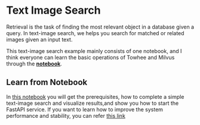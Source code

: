 # Text Image Search

Retrieval is the task of finding the most relevant object in a database given a query. In text-image search, we helps you search for matched or related images given an input text.

This text-image search example mainly consists of one notebook, and I think everyone can learn the basic operations of Towhee and Milvus through the [**notebook**](./1_build_text_image_search_engine.ipynb). 

## Learn from Notebook


In [this notebook](./1_build_text_image_search_engine.ipynb) you will get the prerequisites, how to complete a simple text-image search and visualize results,and show you how to start the FastAPI service.
If you want to learn how to improve the system performance and stability, you can refer [this link](https://github.com/towhee-io/examples/blob/main/image/text_image_search/2_deep_dive_text_image_search.ipynb)

